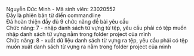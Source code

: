 Nguyễn Đức Minh - Mã sinh viên: 23020552  
Đây là phiên bản từ điển commandline  
Đã hoàn thiện đầy đủ 9 chức năng đề bài yêu cầu  
Chức năng: 7 - nhập danh sách từ vựng từ tệp, yêu cầu phải có tệp muốn nhập danh sách từ vựng nằm trong folder project của mình  
Chức năng: 8 - xuất dữ liệu danh sách từ vựng ra tệp, yêu cầu phải có tệp muốn xuất danh sách từ vựng ra nằm  trong folder project của mình  

